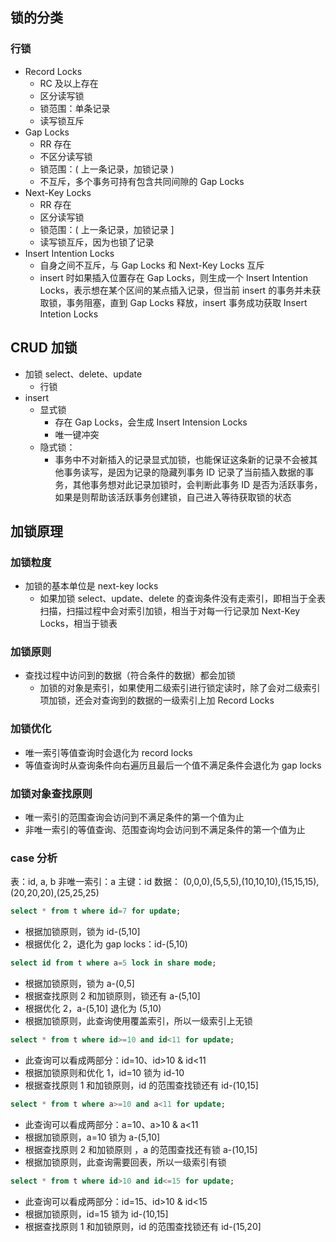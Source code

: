 ## 锁的分类

### 行锁

* Record Locks
	* RC 及以上存在
	* 区分读写锁
	* 锁范围：单条记录
	* 读写锁互斥
* Gap Locks
	* RR 存在
	* 不区分读写锁
	* 锁范围：( 上一条记录，加锁记录 )
	* 不互斥，多个事务可持有包含共同间隙的 Gap Locks
* Next-Key Locks
	* RR 存在
	* 区分读写锁
	* 锁范围：( 上一条记录，加锁记录 ]
	* 读写锁互斥，因为也锁了记录
* Insert Intention Locks
	* 自身之间不互斥，与 Gap Locks 和 Next-Key Locks 互斥
	* insert 时如果插入位置存在 Gap Locks，则生成一个 Insert Intention Locks，表示想在某个区间的某点插入记录，但当前 insert 的事务并未获取锁，事务阻塞，直到 Gap Locks 释放，insert 事务成功获取 Insert Intetion Locks
	

## CRUD 加锁

* 加锁 select、delete、update
	* 行锁
* insert
	* 显式锁
		* 存在 Gap Locks，会生成 Insert Intension Locks
		* 唯一键冲突
	* 隐式锁：
		* 事务中不对新插入的记录显式加锁，也能保证这条新的记录不会被其他事务读写，是因为记录的隐藏列事务 ID 记录了当前插入数据的事务，其他事务想对此记录加锁时，会判断此事务 ID 是否为活跃事务，如果是则帮助该活跃事务创建锁，自己进入等待获取锁的状态


## 加锁原理
### 加锁粒度

* 加锁的基本单位是 next-key locks
	* 如果加锁 select、update、delete 的查询条件没有走索引，即相当于全表扫描，扫描过程中会对索引加锁，相当于对每一行记录加 Next-Key Locks，相当于锁表

### 加锁原则

* 查找过程中访问到的数据（符合条件的数据）都会加锁
	* 加锁的对象是索引，如果使用二级索引进行锁定读时，除了会对二级索引项加锁，还会对查询到的数据的一级索引上加 Record Locks

### 加锁优化

* 唯一索引等值查询时会退化为 record locks
* 等值查询时从查询条件向右遍历且最后一个值不满足条件会退化为 gap locks

### 加锁对象查找原则

* 唯一索引的范围查询会访问到不满足条件的第一个值为止
* 非唯一索引的等值查询、范围查询均会访问到不满足条件的第一个值为止

### case 分析

表：id, a, b
非唯一索引：a
主键：id
数据：
(0,0,0),(5,5,5),(10,10,10),(15,15,15),(20,20,20),(25,25,25)

```sql
select * from t where id=7 for update;
```
* 根据加锁原则，锁为 id-(5,10]
* 根据优化 2，退化为 gap locks：id-(5,10)

```sql
select id from t where a=5 lock in share mode;
```
* 根据加锁原则，锁为 a-(0,5]
* 根据查找原则 2 和加锁原则，锁还有 a-(5,10]
* 根据优化 2，a-(5,10] 退化为 (5,10)
* 根据加锁原则，此查询使用覆盖索引，所以一级索引上无锁

```sql
select * from t where id>=10 and id<11 for update;
```
* 此查询可以看成两部分：id=10、id>10 & id<11
* 根据加锁原则和优化 1，id=10 锁为 id-10
* 根据查找原则 1 和加锁原则，id 的范围查找锁还有 id-(10,15]

```sql
select * from t where a>=10 and a<11 for update;
```
* 此查询可以看成两部分：a=10、a>10 & a<11
* 根据加锁原则，a=10 锁为 a-(5,10]
* 根据查找原则 2 和加锁原则 ，a 的范围查找还有锁 a-(10,15]
* 根据加锁原则，此查询需要回表，所以一级索引有锁

```sql
select * from t where id>10 and id<=15 for update;
```
* 此查询可以看成两部分：id=15、id>10 & id<15
* 根据加锁原则，id=15 锁为 id-(10,15]
* 根据查找原则 1 和加锁原则，id 的范围查找锁还有 id-(15,20]